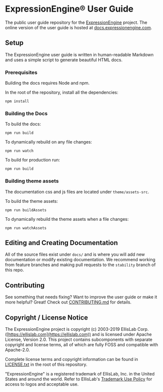 # ExpressionEngine® User Guide

The public user guide repository for the [ExpressionEngine](https://expressionengine.com) project. The online version of the user guide is hosted at [docs.expressionengine.com](https://docs.expressionengine.com).

## Setup

The ExpressionEngine user guide is written in human-readable Markdown and uses a simple script to generate beautiful HTML docs.

### Prerequisites

Building the docs requires Node and npm.

In the root of the repository, install all the dependencies:

    npm install

### Building the Docs

To build the docs:

    npm run build

To dynamically rebuild on any file changes:

    npm run watch

To build for production run:

    npm run build

### Building theme assets

The documentation css and js files are located under `theme/assets-src`.

To build the theme assets:

    npm run buildAssets

To dynamically rebuild the theme assets when a file changes:

    npm run watchAssets

## Editing and Creating Documentation

All of the source files exist under `docs/` and is where you will add new documentation or modify existing documentation. We recommend working from feature branches and making pull requests to the `stability` branch of this repo.

## Contributing

See something that needs fixing? Want to improve the user guide or make it more helpful? Great! Check out [CONTRIBUTING.md](CONTRIBUTING.md) for details.

## Copyright / License Notice

The ExpressionEngine project is copyright (c) 2003-2019 EllisLab Corp. ([https://ellislab.com](https://ellislab.com)) and is licensed under Apache License, Version 2.0. This project contains subcomponents with separate copyright and license terms, all of which are fully FOSS and compatible with Apache-2.0.

Complete license terms and copyright information can be found in [LICENSE.txt](LICENSE.txt) in the root of this repository.

"ExpressionEngine" is a registered trademark of EllisLab, Inc. in the United States and around the world. Refer to EllisLab's [Trademark Use Policy](https://ellislab.com/trademark-use-policy) for access to logos and acceptable use.
